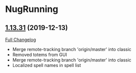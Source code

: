 # NugRunning

## [1.13.31](https://github.com/rgd87/NugRunning/tree/1.13.31) (2019-12-13)
[Full Changelog](https://github.com/rgd87/NugRunning/compare/1.13.30...1.13.31)

- Merge remote-tracking branch 'origin/master' into classic  
- Removed totems from GUI  
- Merge remote-tracking branch 'origin/master' into classic  
- Localized spell names in spell list  
